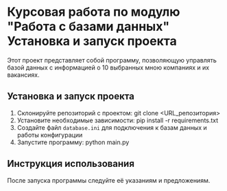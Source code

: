 # Курсовая работа по модулю "Работа с базами данных" Установка и запуск проекта
  Этот проект представляет собой программу, позволяющую управлять базой данных с информацией о 10 выбранных мною компаниях и их вакансиях.

## Установка и запуск проекта
  1. Склонируйте репозиторий с проектом: git clone <URL_репозитория>
  2. Установите необходимые зависимости: pip install -r requirements.txt
  3. Создайте файл `database.ini` для подключения к базам данных и работы конфигурации
  4. Запустите программу: python main.py


## Инструкция использования
  После запуска программы следуйте её указаниям и предложениям.
